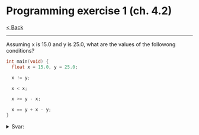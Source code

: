 # Programming exercise 1 (ch. 4.2)

[< Back](../README.md)

---

Assuming x is 15.0 and y is 25.0, what are the values of the followong conditions?

```c
int main(void) {
  float x = 15.0, y = 25.0;

  x != y;

  x < x;

  x >= y - x;

  x == y + x - y;
}
```

<details>
  <summary>Svar:</summary>
  
  ```console
  (15.0 != 25.0)
  ```

  > True

  ```console
  (15.0 < 15.0)
  ```

  > False
  
  ```console
  (15.0 >= 25.0 - 15.0) == (15.0 >= 10.0)
  ```
  
  > True
  
  ```console
  (15.0 == 25.0 + 15.0 - 25.0) == (15.0 == 15.0)
  ```
  
  > True
  
</details>
